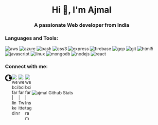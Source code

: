 <h1 align="center">Hi 👋, I'm Ajmal</h1>
<h3 align="center">A passionate Web developer from India</h3>



### Languages and Tools:

<p align="left"><img src="https://devicons.github.io/devicon/devicon.git/icons/amazonwebservices/amazonwebservices-original-wordmark.svg" alt="aws" width="40" height="40"/> <img src="https://www.vectorlogo.zone/logos/microsoft_azure/microsoft_azure-icon.svg" alt="azure" width="40" height="40"/> <img src="https://www.vectorlogo.zone/logos/gnu_bash/gnu_bash-icon.svg" alt="bash" width="40" height="40"/> <img src="https://devicons.github.io/devicon/devicon.git/icons/css3/css3-original-wordmark.svg" alt="css3" width="40" height="40"/> <img src="https://devicons.github.io/devicon/devicon.git/icons/express/express-original-wordmark.svg" alt="express" width="40" height="40"/> <img src="https://www.vectorlogo.zone/logos/firebase/firebase-icon.svg" alt="firebase" width="40" height="40"/> <img src="https://www.vectorlogo.zone/logos/google_cloud/google_cloud-icon.svg" alt="gcp" width="40" height="40"/> <img src="https://www.vectorlogo.zone/logos/git-scm/git-scm-icon.svg" alt="git" width="40" height="40"/> <img src="https://devicons.github.io/devicon/devicon.git/icons/html5/html5-original-wordmark.svg" alt="html5" width="40" height="40"/> <img src="https://devicons.github.io/devicon/devicon.git/icons/javascript/javascript-original.svg" alt="javascript" width="40" height="40"/> <img src="https://devicons.github.io/devicon/devicon.git/icons/linux/linux-original.svg" alt="linux" width="40" height="40"/> <img src="https://devicons.github.io/devicon/devicon.git/icons/mongodb/mongodb-original-wordmark.svg" alt="mongodb" width="40" height="40"/> <img src="https://devicons.github.io/devicon/devicon.git/icons/nodejs/nodejs-original-wordmark.svg" alt="nodejs" width="40" height="40"/> <img src="https://devicons.github.io/devicon/devicon.git/icons/react/react-original-wordmark.svg" alt="react" width="40" height="40"/></p>


  
### Connect with me:

[<img align="left" alt="webcifar.com" width="22px" src="https://raw.githubusercontent.com/iconic/open-iconic/master/svg/globe.svg" />][website]
[<img align="left" alt="webcifar | linkedin" width="22px" src="https://cdn.jsdelivr.net/npm/simple-icons@v3/icons/linkedin.svg" />][linkedin]
[<img align="left" alt="webcifar | Twitter" width="22px" src="https://cdn.jsdelivr.net/npm/simple-icons@v3/icons/twitter.svg" />][twitter]
[<img align="left" alt="webcifar | Instagram" width="22px" src="https://cdn.jsdelivr.net/npm/simple-icons@v3/icons/instagram.svg" herf="https://instagram.com/ajmal_aju_vp?igshid=1mo2q125wdve" />][instagram]

<br />


<br />
<br />




<img align="left" alt="ajmal Github Stats" src="https://github-readme-stats.vercel.app/api?username=ajmalaju57&show_icons=true&hide_border=true" />

[website]: https://ajmalvp.tk
[linkedin]: https://www.linkedin.com/in/ajmal-vp-4108861b1
[twitter]: https://twitter.com/AjmalajuVp
[instagram]: https://instagram.com/ajmal_aju_vp?igshid=1mo2q125wdve


